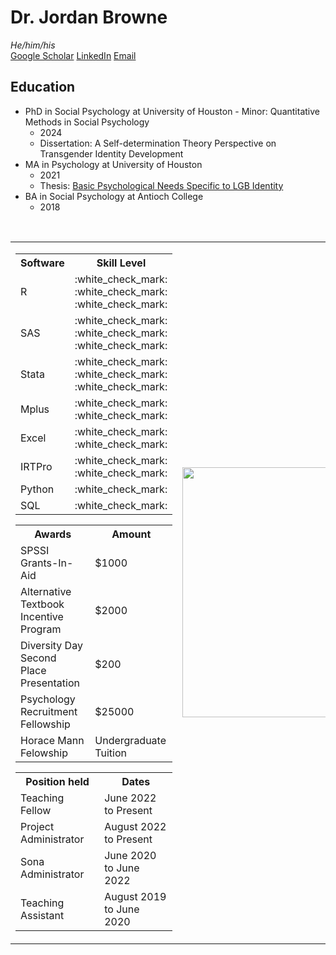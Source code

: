 # Dr. Jordan Browne
*He/him/his*  
[Google Scholar](https://scholar.google.com/citations?user=ZT9XsRkAAAAJ&hl=en)
[LinkedIn](https://www.linkedin.com/in/lindsay-browne-2688292b4/)
[Email](mailto:ljbrowne@uh.edu)
## Education
- PhD in Social Psychology at University of Houston
      - Minor: Quantitative Methods in Social Psychology
    - 2024
    - Dissertation: A Self-determination Theory Perspective on Transgender Identity Development  
- MA in Psychology at University of Houston
    - 2021
    - Thesis: [Basic Psychological Needs Specific to LGB Identity](https://uh-ir.tdl.org/server/api/core/bitstreams/4d338c59-5520-4888-81a0-731416a6dd6b/content)
- BA in Social Psychology at Antioch College
    - 2018


<html>​

<table>
  

  <tr>
    <td valign="Top"> 
<table >
  <tr>
  <th> Software</th>
  <th>Skill Level</th>
    </tr>
  <tr>
    <td>R</td>
    <td> :white_check_mark: :white_check_mark: :white_check_mark:</td>
  </tr>
   <tr>
    <td>SAS</td>
    <td> :white_check_mark: :white_check_mark: :white_check_mark:</td>
  </tr>
   <tr>
    <td>Stata</td>
    <td>:white_check_mark: :white_check_mark: :white_check_mark:</td>
  </tr>
   <tr>
    <td>Mplus</td>
    <td> :white_check_mark: :white_check_mark: </td>
  </tr>
    <tr>
    <td>Excel</td>
    <td>:white_check_mark: :white_check_mark:</td>
  </tr>
    <tr>
    <td>IRTPro</td>
    <td>:white_check_mark: :white_check_mark: </td>
  </tr>
    <tr>
    <td>Python</td>
      <td>:white_check_mark:</td>
    </tr>
    <tr>
    <td>SQL</td>
    <td>
      :white_check_mark:
    </td>
  </tr>
</table>
<table>
  <tr>
  <th>Awards</th>
    <th>Amount</th>
    </tr>
  <tr><td>SPSSI Grants-In-Aid</td>
  <td> $1000</td></tr>
  <tr><td>Alternative Textbook Incentive Program</td>
  <td> $2000</td></tr>
  <tr><td>Diversity Day Second Place Presentation</td>
  <td> $200</td></tr>
  <tr><td>Psychology Recruitment Fellowship</td>
  <td>$25000</td></tr>
  <tr><td>Horace Mann Felowship</td>
  <td> Undergraduate Tuition</td></tr>
</table>
    
<table><tr><th>Position held</th> <th>Dates</th></tr>
<tr><td>Teaching Fellow</td><td>June 2022 to Present</td></tr>
<tr><td>Project Administrator</td><td>August 2022 to Present</td></tr>
<tr><td>Sona Administrator</td><td>June 2020 to June 2022</td></tr>
<tr><td>Teaching Assistant</td><td>August 2019 to June 2020</td></tr>
</table>
  </td>
  <td>
     <img src="https://github.com/user-attachments/assets/604b77dc-dde3-4a9d-8def-3c4ec7139821" width="400">
  </td>
  </tr>
</table>
</html>


<!---
dr-lj-browne/dr-lj-browne is a ✨ special ✨ repository because its `README.md` (this file) appears on your GitHub profile.
You can click the Preview link to take a look at your changes.
--->
